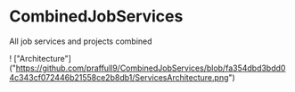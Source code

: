 # CombinedJobServices
All job services and projects combined

! ["Architecture"] ("https://github.com/praffull9/CombinedJobServices/blob/fa354dbd3bdd04c343cf072446b21558ce2b8db1/ServicesArchitecture.png")
